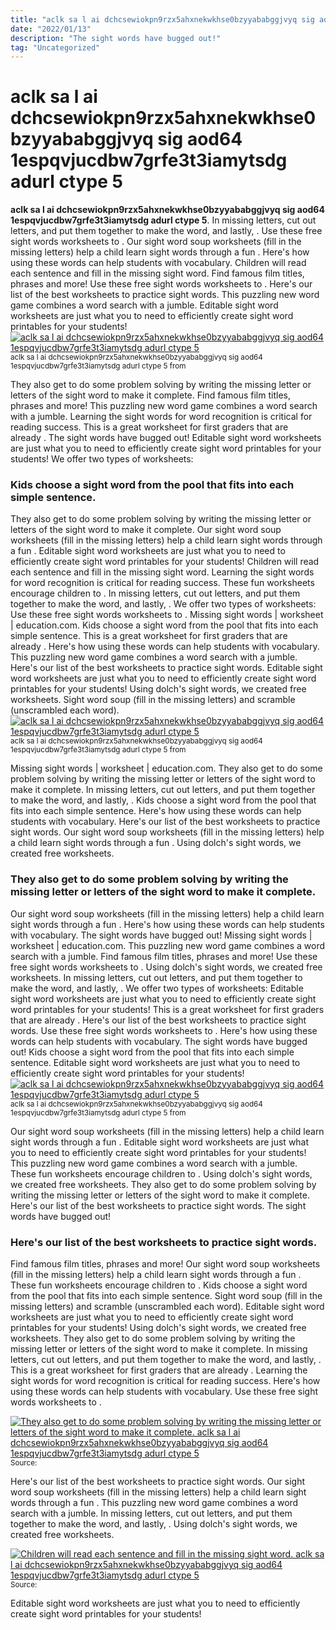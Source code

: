 ```yaml
---
title: "aclk sa l ai dchcsewiokpn9rzx5ahxnekwkhse0bzyyababggjvyq sig aod64 1espqvjucdbw7grfe3t3iamytsdg adurl ctype 5"
date: "2022/01/13"
description: "The sight words have bugged out!"
tag: "Uncategorized"
---
```


# aclk sa l ai dchcsewiokpn9rzx5ahxnekwkhse0bzyyababggjvyq sig aod64 1espqvjucdbw7grfe3t3iamytsdg adurl ctype 5
**aclk sa l ai dchcsewiokpn9rzx5ahxnekwkhse0bzyyababggjvyq sig aod64 1espqvjucdbw7grfe3t3iamytsdg adurl ctype 5**. In missing letters, cut out letters, and put them together to make the word, and lastly, . Use these free sight words worksheets to . Our sight word soup worksheets (fill in the missing letters) help a child learn sight words through a fun . Here&#039;s how using these words can help students with vocabulary. Children will read each sentence and fill in the missing sight word.
Find famous film titles, phrases and more! Use these free sight words worksheets to . Here&#039;s our list of the best worksheets to practice sight words. This puzzling new word game combines a word search with a jumble. Editable sight word worksheets are just what you to need to efficiently create sight word printables for your students!
[![aclk sa l ai dchcsewiokpn9rzx5ahxnekwkhse0bzyyababggjvyq sig aod64 1espqvjucdbw7grfe3t3iamytsdg adurl ctype 5](B08J8C5LHF "aclk sa l ai dchcsewiokpn9rzx5ahxnekwkhse0bzyyababggjvyq sig aod64 1espqvjucdbw7grfe3t3iamytsdg adurl ctype 5")](B08J8C5LHF)
<small>aclk sa l ai dchcsewiokpn9rzx5ahxnekwkhse0bzyyababggjvyq sig aod64 1espqvjucdbw7grfe3t3iamytsdg adurl ctype 5 from </small>

They also get to do some problem solving by writing the missing letter or letters of the sight word to make it complete. Find famous film titles, phrases and more! This puzzling new word game combines a word search with a jumble. Learning the sight words for word recognition is critical for reading success. This is a great worksheet for first graders that are already . The sight words have bugged out! Editable sight word worksheets are just what you to need to efficiently create sight word printables for your students! We offer two types of worksheets:

### Kids choose a sight word from the pool that fits into each simple sentence.
They also get to do some problem solving by writing the missing letter or letters of the sight word to make it complete. Our sight word soup worksheets (fill in the missing letters) help a child learn sight words through a fun . Editable sight word worksheets are just what you to need to efficiently create sight word printables for your students! Children will read each sentence and fill in the missing sight word. Learning the sight words for word recognition is critical for reading success. These fun worksheets encourage children to . In missing letters, cut out letters, and put them together to make the word, and lastly, . We offer two types of worksheets: Use these free sight words worksheets to . Missing sight words | worksheet | education.com. Kids choose a sight word from the pool that fits into each simple sentence. This is a great worksheet for first graders that are already . Here&#039;s how using these words can help students with vocabulary.
This puzzling new word game combines a word search with a jumble. Here&#039;s our list of the best worksheets to practice sight words. Editable sight word worksheets are just what you to need to efficiently create sight word printables for your students! Using dolch&#039;s sight words, we created free worksheets. Sight word soup (fill in the missing letters) and scramble (unscrambled each word).
[![aclk sa l ai dchcsewiokpn9rzx5ahxnekwkhse0bzyyababggjvyq sig aod64 1espqvjucdbw7grfe3t3iamytsdg adurl ctype 5](B08J8C5LHF "aclk sa l ai dchcsewiokpn9rzx5ahxnekwkhse0bzyyababggjvyq sig aod64 1espqvjucdbw7grfe3t3iamytsdg adurl ctype 5")](B08J8C5LHF)
<small>aclk sa l ai dchcsewiokpn9rzx5ahxnekwkhse0bzyyababggjvyq sig aod64 1espqvjucdbw7grfe3t3iamytsdg adurl ctype 5 from </small>

Missing sight words | worksheet | education.com. They also get to do some problem solving by writing the missing letter or letters of the sight word to make it complete. In missing letters, cut out letters, and put them together to make the word, and lastly, . Kids choose a sight word from the pool that fits into each simple sentence. Here&#039;s how using these words can help students with vocabulary. Here&#039;s our list of the best worksheets to practice sight words. Our sight word soup worksheets (fill in the missing letters) help a child learn sight words through a fun . Using dolch&#039;s sight words, we created free worksheets.

### They also get to do some problem solving by writing the missing letter or letters of the sight word to make it complete.
Our sight word soup worksheets (fill in the missing letters) help a child learn sight words through a fun . Here&#039;s how using these words can help students with vocabulary. The sight words have bugged out! Missing sight words | worksheet | education.com. This puzzling new word game combines a word search with a jumble. Find famous film titles, phrases and more! Use these free sight words worksheets to . Using dolch&#039;s sight words, we created free worksheets. In missing letters, cut out letters, and put them together to make the word, and lastly, . We offer two types of worksheets: Editable sight word worksheets are just what you to need to efficiently create sight word printables for your students! This is a great worksheet for first graders that are already . Here&#039;s our list of the best worksheets to practice sight words.
Use these free sight words worksheets to . Here&#039;s how using these words can help students with vocabulary. The sight words have bugged out! Kids choose a sight word from the pool that fits into each simple sentence. Editable sight word worksheets are just what you to need to efficiently create sight word printables for your students!
[![aclk sa l ai dchcsewiokpn9rzx5ahxnekwkhse0bzyyababggjvyq sig aod64 1espqvjucdbw7grfe3t3iamytsdg adurl ctype 5](B08J8C5LHF "aclk sa l ai dchcsewiokpn9rzx5ahxnekwkhse0bzyyababggjvyq sig aod64 1espqvjucdbw7grfe3t3iamytsdg adurl ctype 5")](B08J8C5LHF)
<small>aclk sa l ai dchcsewiokpn9rzx5ahxnekwkhse0bzyyababggjvyq sig aod64 1espqvjucdbw7grfe3t3iamytsdg adurl ctype 5 from </small>

Our sight word soup worksheets (fill in the missing letters) help a child learn sight words through a fun . Editable sight word worksheets are just what you to need to efficiently create sight word printables for your students! This puzzling new word game combines a word search with a jumble. These fun worksheets encourage children to . Using dolch&#039;s sight words, we created free worksheets. They also get to do some problem solving by writing the missing letter or letters of the sight word to make it complete. Here&#039;s our list of the best worksheets to practice sight words. The sight words have bugged out!

### Here&#039;s our list of the best worksheets to practice sight words.
Find famous film titles, phrases and more! Our sight word soup worksheets (fill in the missing letters) help a child learn sight words through a fun . These fun worksheets encourage children to . Kids choose a sight word from the pool that fits into each simple sentence. Sight word soup (fill in the missing letters) and scramble (unscrambled each word). Editable sight word worksheets are just what you to need to efficiently create sight word printables for your students! Using dolch&#039;s sight words, we created free worksheets. They also get to do some problem solving by writing the missing letter or letters of the sight word to make it complete. In missing letters, cut out letters, and put them together to make the word, and lastly, . This is a great worksheet for first graders that are already . Learning the sight words for word recognition is critical for reading success. Here&#039;s how using these words can help students with vocabulary. Use these free sight words worksheets to .


[![They also get to do some problem solving by writing the missing letter or letters of the sight word to make it complete. aclk sa l ai dchcsewiokpn9rzx5ahxnekwkhse0bzyyababggjvyq sig aod64 1espqvjucdbw7grfe3t3iamytsdg adurl ctype 5](4375671554909331938 "aclk sa l ai dchcsewiokpn9rzx5ahxnekwkhse0bzyyababggjvyq sig aod64 1espqvjucdbw7grfe3t3iamytsdg adurl ctype 5")](B08J8C5LHF)
<small>Source: </small>

Here&#039;s our list of the best worksheets to practice sight words. Our sight word soup worksheets (fill in the missing letters) help a child learn sight words through a fun . This puzzling new word game combines a word search with a jumble. In missing letters, cut out letters, and put them together to make the word, and lastly, . Using dolch&#039;s sight words, we created free worksheets.

[![Children will read each sentence and fill in the missing sight word. aclk sa l ai dchcsewiokpn9rzx5ahxnekwkhse0bzyyababggjvyq sig aod64 1espqvjucdbw7grfe3t3iamytsdg adurl ctype 5](4375671554909331938 "aclk sa l ai dchcsewiokpn9rzx5ahxnekwkhse0bzyyababggjvyq sig aod64 1espqvjucdbw7grfe3t3iamytsdg adurl ctype 5")](B08J8C5LHF)
<small>Source: </small>

Editable sight word worksheets are just what you to need to efficiently create sight word printables for your students!
